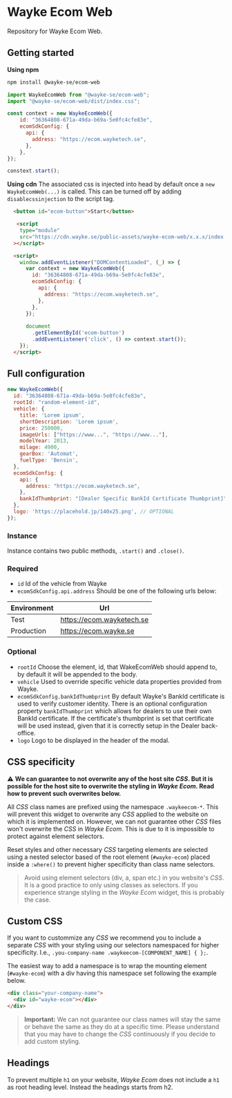 # Wayke Ecom Web

Repository for Wayke Ecom Web.

## Getting started

__Using npm__

```bash
npm install @wayke-se/ecom-web
```

```js
import WaykeEcomWeb from "@wayke-se/ecom-web";
import "@wayke-se/ecom-web/dist/index.css";

const context = new WaykeEcomWeb({
    id: "36364808-671a-49da-b69a-5e0fc4cfe83e",
    ecomSdkConfig: {
      api: {
        address: "https://ecom.wayketech.se",
      },
    },
});

constext.start();
```

__Using cdn__
The associated css is injected into head by default once a `new WaykeEcomWeb(...)` is called. This can be turned off by adding `disablecssinjection` to the script tag.


```html
  <button id="ecom-button">Start</button>

   <script
    type="module"
    src="https://cdn.wayke.se/public-assets/wayke-ecom-web/x.x.x/index.js"
  ></script>

  <script>
    window.addEventListener("DOMContentLoaded", (_) => {
      var context = new WaykeEcomWeb({
        id: "36364808-671a-49da-b69a-5e0fc4cfe83e",
        ecomSdkConfig: {
          api: {
            address: "https://ecom.wayketech.se",
          },
        },
      });
      
      document
        .getElementById('ecom-button')
        .addEventListener('click', () => context.start());
    });
  </script>
```

## Full configuration

```js
new WaykeEcomWeb({
  id: "36364808-671a-49da-b69a-5e0fc4cfe83e",
  rootId: "random-element-id",
  vehicle: {
    title: 'Lorem ipsum',
    shortDescription: 'Lorem ipsum',
    price: 250000,
    imageUrls: ["https://www...", "https://www..."],
    modelYear: 2013,
    milage: 4900,
    gearBox: 'Automat',
    fuelType: 'Bensin',
  },
  ecomSdkConfig: {
    api: {
      address: "https://ecom.wayketech.se",
    },
    bankIdThumbprint: "[Dealer Specific BankId Certificate Thumbprint]" // OPTIONAL
  },
  logo: 'https://placehold.jp/140x25.png', // OPTIONAL
});
```

### Instance
Instance contains two public methods, `.start()` and `.close()`.

### Required
* `id` Id of the vehicle from Wayke
* `ecomSdkConfig.api.address` Should be one of the following urls below:

| Environment | Url |
| ----------- | --- |
| Test | https://ecom.wayketech.se |
| Production | https://ecom.wayke.se |


### Optional
* `rootId` Choose the element, id, that WakeEcomWeb should append to, by default it will be appended to the body.
* `vehicle` Used to override specific vehicle data properties provided from Wayke.
* `ecomSdkConfig.bankIdThumbprint` By default Wayke's BankId certificate is used to verify customer identity. There is an optional configuration property `bankIdThumbprint` which allows for dealers to use their own BankId certificate. If the certificate's thumbprint is set that certificate will be used instead, given that it is correctly setup in the Dealer back-office.
* `logo` Logo to be displayed in the header of the modal.


## CSS specificity

⚠️ __We can guarantee to not overwrite any of the host site _CSS_. But it is possible for the host site to overwrite the styling in _Wayke Ecom_. Read how to prevent such overwrites below.__

All _CSS_ class names are prefixed using the namespace `.waykeecom-*`. This will prevent this widget to overwrite any _CSS_ applied to the website on which it is implemented on. However, we can not guarantee other _CSS_ files won't overwrite the _CSS_ in _Wayke Ecom_. This is due to it is impossible to protect against element selectors.

Reset styles and other necessary _CSS_ targeting elements are selected using a nested selector based of the root element (`#wayke-ecom`) placed inside a `:where()` to prevent higher specificity than class name selectors.

> Avoid using element selectors (div, a, span etc.) in you website's _CSS_. It is a good practice to only using classes as selectors. If you experience strange styling in the _Wayke Ecom_ widget, this is probably the case.

## Custom CSS

If you want to custommize any _CSS_ we recommend you to include a separate _CSS_ with your styling using our selectors namespaced for higher specificity. I.e., `.you-company-name .waykeecom-[COMPONENT_NAME] { };`.

The easiest way to add a namespace is to wrap the mounting element (`#wayke-ecom`) with a div having this namespace set following the example below.

```html
<div class="your-company-name">
  <div id="wayke-ecom"></div>
</div>
```

> **Important:** We can not guarantee our class names will stay the same or behave the same as they do at a specific time. Please understand that you may have to change the _CSS_ continuously if you decide to add custom styling.

## Headings

To prevent multiple `h1` on your website, _Wayke Ecom_ does not include a `h1` as root heading level. Instead the headings starts from h2.
